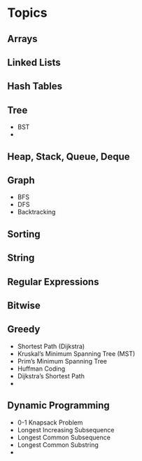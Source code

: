 # Topics

## Arrays

## Linked Lists

## Hash Tables

## Tree
  - BST
  -

  
   
## Heap, Stack, Queue, Deque

## Graph
  - BFS
  - DFS
  - Backtracking

## Sorting

## String

## Regular Expressions

## Bitwise 

## Greedy

- Shortest Path (Dijkstra)
- Kruskal’s Minimum Spanning Tree (MST)
- Prim’s Minimum Spanning Tree
- Huffman Coding
- Dijkstra’s Shortest Path
- 


## Dynamic Programming

- 0-1 Knapsack Problem
- Longest Increasing Subsequence
- Longest Common Subsequence
- Longest Common Substring
- 





